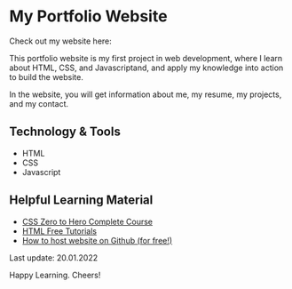 # My Portfolio Website

Check out my website here: 

This portfolio website is my first project in web development, where I learn about HTML, CSS, and Javascriptand, and apply my knowledge into action to build the website.

In the website, you will get information about me, my resume, my projects, and my contact.

## Technology & Tools
- HTML
- CSS
- Javascript

## Helpful Learning Material
- [CSS Zero to Hero Complete Course](https://www.youtube.com/watch?v=1Rs2ND1ryYc&t=2848s)
- [HTML Free Tutorials](https://www.w3schools.com/html/default.asp)
- [How to host website on Github (for free!)](https://pages.github.com/)

Last update: 20.01.2022

Happy Learning. Cheers!
